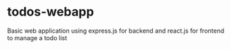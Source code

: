 # todos-webapp
Basic web application using express.js for backend and react.js for frontend to manage a todo list
